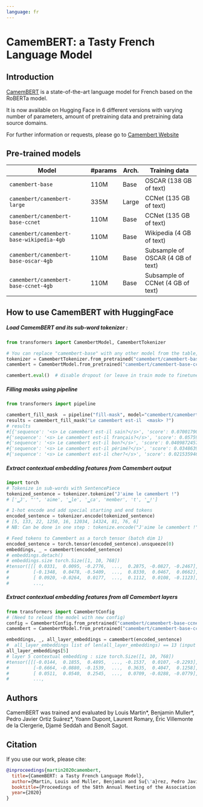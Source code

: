 ```yaml
---
language: fr
---
```


# CamemBERT: a Tasty French Language Model

## Introduction

[CamemBERT](https://arxiv.org/abs/1911.03894) is a state-of-the-art language model for French based on the RoBERTa model. 

It is now available on Hugging Face in 6 different versions with varying number of parameters, amount of pretraining data and pretraining data source domains. 

For further information or requests, please go to [Camembert Website](https://camembert-model.fr/)

## Pre-trained models

| Model                          | #params                        | Arch. | Training data                     |
|--------------------------------|--------------------------------|-------|-----------------------------------|
| `camembert-base` | 110M   | Base  | OSCAR (138 GB of text)            |
| `camembert/camembert-large`              | 335M    | Large | CCNet (135 GB of text)            |
| `camembert/camembert-base-ccnet`         | 110M    | Base  | CCNet (135 GB of text)            |
| `camembert/camembert-base-wikipedia-4gb` | 110M    | Base  | Wikipedia (4 GB of text)          |
| `camembert/camembert-base-oscar-4gb`     | 110M    | Base  | Subsample of OSCAR (4 GB of text) |
| `camembert/camembert-base-ccnet-4gb`     | 110M    | Base  | Subsample of CCNet (4 GB of text) |

## How to use CamemBERT with HuggingFace

##### Load CamemBERT and its sub-word tokenizer :
```python
from transformers import CamembertModel, CamembertTokenizer

# You can replace "camembert-base" with any other model from the table, e.g. "camembert/camembert-large".
tokenizer = CamembertTokenizer.from_pretrained("camembert/camembert-base-ccnet-4gb")
camembert = CamembertModel.from_pretrained("camembert/camembert-base-ccnet-4gb")

camembert.eval()  # disable dropout (or leave in train mode to finetune)

```

##### Filling masks using pipeline 
```python
from transformers import pipeline 

camembert_fill_mask  = pipeline("fill-mask", model="camembert/camembert-base-ccnet-4gb", tokenizer="camembert/camembert-base-ccnet-4gb")
results = camembert_fill_mask("Le camembert est-il  <mask> ?")
# results
#[{'sequence': '<s> Le camembert est-il sain?</s>', 'score': 0.07001790404319763, 'token': 10286}, 
#{'sequence': '<s> Le camembert est-il français?</s>', 'score': 0.057594332844018936, 'token': 384}, 
#{'sequence': '<s> Le camembert est-il bon?</s>', 'score': 0.04098724573850632, 'token': 305}, 
#{'sequence': '<s> Le camembert est-il périmé?</s>', 'score': 0.03486393392086029, 'token': 30862}, 
#{'sequence': '<s> Le camembert est-il cher?</s>', 'score': 0.021535946056246758, 'token': 1604}]

```

##### Extract contextual embedding features from Camembert output 
```python
import torch
# Tokenize in sub-words with SentencePiece
tokenized_sentence = tokenizer.tokenize("J'aime le camembert !")
# ['▁J', "'", 'aime', '▁le', '▁ca', 'member', 't', '▁!'] 

# 1-hot encode and add special starting and end tokens 
encoded_sentence = tokenizer.encode(tokenized_sentence)
# [5, 133, 22, 1250, 16, 12034, 14324, 81, 76, 6]
# NB: Can be done in one step : tokenize.encode("J'aime le camembert !")

# Feed tokens to Camembert as a torch tensor (batch dim 1)
encoded_sentence = torch.tensor(encoded_sentence).unsqueeze(0)
embeddings, _ = camembert(encoded_sentence)
# embeddings.detach()
# embeddings.size torch.Size([1, 10, 768])
#tensor([[[ 0.0331,  0.0095, -0.2776,  ...,  0.2875, -0.0827, -0.2467],
#         [-0.1348,  0.0478, -0.5409,  ...,  0.8330,  0.0467,  0.0662],
#         [ 0.0920, -0.0264,  0.0177,  ...,  0.1112,  0.0108, -0.1123],
#         ...,
```

##### Extract contextual embedding features from all Camembert layers
```python
from transformers import CamembertConfig
# (Need to reload the model with new config)
config = CamembertConfig.from_pretrained("camembert/camembert-base-ccnet-4gb", output_hidden_states=True)
camembert = CamembertModel.from_pretrained("camembert/camembert-base-ccnet-4gb", config=config)

embeddings, _, all_layer_embeddings = camembert(encoded_sentence)
#  all_layer_embeddings list of len(all_layer_embeddings) == 13 (input embedding layer + 12 self attention layers)
all_layer_embeddings[5]
# layer 5 contextual embedding : size torch.Size([1, 10, 768])
#tensor([[[-0.0144,  0.1855,  0.4895,  ..., -0.1537,  0.0107, -0.2293],
#         [-0.6664, -0.0880, -0.1539,  ...,  0.3635,  0.4047,  0.1258],
#         [ 0.0511,  0.0540,  0.2545,  ...,  0.0709, -0.0288, -0.0779],
#         ...,
```


## Authors 

CamemBERT was trained and evaluated by Louis Martin\*, Benjamin Muller\*, Pedro Javier Ortiz Suárez\*, Yoann Dupont, Laurent Romary, Éric Villemonte de la Clergerie, Djamé Seddah and Benoît Sagot.


## Citation
If you use our work, please cite:

```bibtex
@inproceedings{martin2020camembert,
  title={CamemBERT: a Tasty French Language Model},
  author={Martin, Louis and Muller, Benjamin and Su{\'a}rez, Pedro Javier Ortiz and Dupont, Yoann and Romary, Laurent and de la Clergerie, {\'E}ric Villemonte and Seddah, Djam{\'e} and Sagot, Beno{\^\i}t},
  booktitle={Proceedings of the 58th Annual Meeting of the Association for Computational Linguistics},
  year={2020}
}
```
